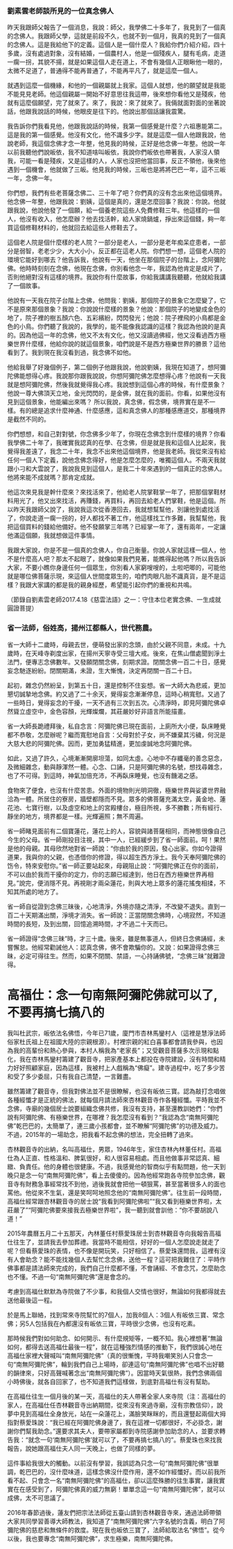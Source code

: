 ### 劉素雲老師談所見的一位真念佛人

昨天我跟師父報告了一個消息，我說：師父，我學佛二十多年了，我見到了一個真的念佛人。我跟師父學，這就是前段不久，也就不到一個月，我真的見到了一個真的念佛人。這是我給他下的定義。這個人是一個什麼人？我給你們介紹介紹，四十多歲，沒有處過對象，沒有結婚，一個農村人，他是一個殘疾人，腿有毛病，走道一瘸一拐，其貌不揚，就是如果這個人走在道上，不會有幾個人正眼瞅他一眼的，太微不足道了，普通得不能再普通了，不能再平凡了，就是這麼一個人。

就遇到這麼一個機緣，和他的一個親屬就上我家。這個人就想，他的願望就是我能不能見見老師。他這個親屬一開始不好意思往我這帶，後來想你看他又是殘疾，他就有這麼個願望，完了就來了。來了，我說：來了就來了。我倆就面對面的坐著說話，他跟我說話的時候，他眼皮是往下的。他說出那個話讓我震驚。

我告訴你們我看見他，他跟我說話的時候，我第一個感覺是什麼？六祖惠能第二。這是我的第一個感覺。他沒有文化，他不識多少字。就是這麼一個人他跟我說，他說老師，我這個念佛才念一年整，他見我的時候，正好是他念佛一年整。他說一年以前我聽他們說皈依，我不知道啥叫皈依，我說你們皈依也帶著我，人家沒人領我，可能一看是殘疾，又是這樣的人，人家也沒把他當回事，反正不領他，後來他遇到一個機會，他就做了三皈。他見我的時候，三皈也是將將巴巴一年，這不三皈一年，念佛一年。

你們想，我們有些老菩薩念佛二、三十年了吧？你們真的沒有念出來他這個境界。他念佛一年整，他跟我說：劉姨，這個是真的，還是怎麼回事？我說：你說。他就跟我說，他說他發了一個願，給一個養老院這些人免費修鞋三年。他這樣的一個人，他沒有收入，他怎麼辦？他去找活幹，給人家燒鍋爐，掙出來這個錢，夠一年買這個修鞋材料的，他就回去給這些人修鞋去了。

這個老人院是個什麼樣的老人院？一部分是老人，一部分是老年痴呆症患者，一部分是弱智，老老少少，大大小小，反正都在這老人院。你們想一想，這個老人院的環境它能好到哪去？他告訴我，他說有一天，他坐在那個院子的台階上，念阿彌陀佛。他時時刻刻在念佛，他現在念佛，你別看他念一年，我認為他肯定是成片了，否則他絕對沒有這樣的境界。我說你有什麼故事，你給我講講我聽聽，他就給我講了一個故事。

他說有一天我在院子台階上念佛，他問我：劉姨，那個院子的景象它怎麼變了，它不是原來那個景象？我說：你說說什麼樣的景象？他說：那個院子的地變成金色的地了，院子裡的樹五顏六色、五彩繽紛，閃閃發光；他說：院子裡飛的小鳥都是金色的小鳥。你們聽了我說的，我學的，能不能像我認識的這樣？我認為他說的是真的。因為他這一年的念佛，他又不太有文化，他又沒讀過佛經，他又沒看過西方極樂世界什麼樣，他給你說的就這個景象，咱們說是不是西方極樂世界的勝景？這他看到了。我到現在我沒看到過，我念佛不如他。

他給我舉了好幾個例子，第二個例子他跟我說，他說劉姨，我現在知道了，想阿彌陀佛能想得心疼。我說那你跟我說說，你想阿彌陀佛怎麼想得心疼？他說有一天我就是想阿彌陀佛，然後我就覺得我心疼。我說想到這個心疼的時候，有什麼景象？他說一尊大佛頂天立地，金光閃閃的，是金佛，就在我的面前。你看，如果他沒有見到這個景象，他能編出來嗎？ 所以我說，真念佛，假念佛，境界實在是不一樣。有的總是追求什麼神通、什麼感應，這和真念佛人的那種感應道交，那種境界是截然不同的。

你們想想，和自己對對號，你念佛多少年了，你現在念佛念到什麼樣的境界？你看我學佛二十年了，我確實我認真的在學、在念佛，但是就是我和這個人比起來，我覺得我差遠了，我念二十年，我念不出來他這個境界，他是我老師。我從來沒有給任何一個人下定義，說他念佛念得好，他是怎麼怎麼的，唯獨這個人。不兩天我就跟小刁和大雲說了，我說我見到這個人，是我二十年來遇到的一個真正的念佛人。他將來能不成就嗎？那肯定成就。

他這次來見我是幹什麼來？來找活來了，他給老人院掌鞋掌一年了，把那個掌鞋材料用光了，他又出來找活，再賺錢，再買料，再回去給老人們掌鞋，他是這個。所以昨天我跟師父說了，我說我這次從香港回去，我就想幫幫他，別讓他到處找活了，你說走道一瘸一拐的，好人都找不著工作，他這樣找工作多難，我幫幫他，我把這個買料的錢給他備好。他不發願掌三年嗎？已經掌一年了，還有兩年，一定讓他滿這個願，我就想做這件事情。

我跟大家說，你是不是一個真的念佛人，你自己衡量。你說人家就這樣一個人，他不是什麼高人吧？那太不起眼了，就像如果我們見著，能瞧得起他嗎？所以我告訴大家，不要小瞧你身邊任何一個眾生，你別看人家窮嗖嗖的，土啦吧唧的，可能他就是哪位佛菩薩示現，來這個人世間度眾生的，咱們肉眼凡胎不識真貨，是不是這樣？我跟大家講的都是我的親身經歷，希望能引起你們的重視和共鳴。

（節錄自劉素雲老師2017.4.18《慈雲法語》之一：守住本位老實念佛、一生成就圓證菩提）



### 省一法師，俗姓高，揚州江都縣人，世代務農。

省一大師十二歲時，母親去世，便萌發出家的念頭，由於父親不同意，未成。十九歲時，在天峰寺剃度出家，在揚州天寧寺受三壇大戒。後來，在焦山僧處聞到淨土法門，便專志念佛數年。又發願閉關念佛，刻期求證。閉關念佛一百二十日，感覺妄念馳逐紛紛。閉關期滿，未證，生大慚愧，決定再閉關一百二十日。

起初，雜念仍然紛呈，到第五十日，還是控制不住妄想。省一大師大為悲戚，更加懇切誠摯地念佛。約又過了二十余天，覺得妄念漸漸停息，這時心稍寬慰。又過了一些時日，覺得妄念的干擾，一天不過有三次到五次。心清淨時，即見阿彌陀佛卓然聳立虛空中，金色容顏，光輝燦爛，其莊嚴妙好非語言所能描畫。

省一大師長跪禮拜後，私自念言：阿彌陀佛已現在面前，上廁所大小便，臥床睡覺都不恭敬，怎麼辦呢？繼而寬慰地自言：父母對於子女，尚不嫌棄其污穢，何況是大慈大悲的阿彌陀佛。因而，更加勇猛精進，更加虔誠地念阿彌陀佛。

如此，又過了許久，心境漸漸開廓坦蕩，如同太虛。心地中不存纖毫的善念惡念，及微細雜念，動與靜渾然一體。心念、口誦，只是阿彌陀佛的名號，想找尋雜念，也了不可得。到這時，神氣加倍充沛，不再臥床睡覺，也沒有饑渴之感。

食物來了便食，也沒有什麼苦患。外面的境物則光明洞徹，極樂世界與娑婆世界融洽為一體。所居住的寮房，牆壁都隱而不見。眾多的佛菩薩充滿太空，黃金地、蓮花池、七寶行樹，以及虛空和地上的宮殿樓台，極目所視，多不勝數；所有經行、靜坐的地方，境界都是一樣。光輝遍照；無不周遍。

省一師睹見面前有二個寶蓮花，蓮花上的人，容貌與諸菩薩相同，而神態很像自己今生的父母。省一師剛投目注視，其中一人，已經緩步到了省一師面前。呵！果然是他的母親。其母欣然地對省一師說：“你由於我的原因，發心出家。你如今證得道果，我與你的父親，也憑借你的修證，得以超生西方淨土。我今天奉阿彌陀佛的饬令，特來安慰你。”省一師正要站起來，母親阻止說：“阿彌陀佛正在你的面前，不可以由於我而干擾你的定力，你的志願已經達到，他日在西方極樂世界再相見。”說完，便消隱不見。再視剛才兩朵蓮花，則與大地上眾多的蓮花搖曳相揉，不知其所處的地方了。

省一師自從證到念佛三昧後，心地清淨，外境亦隨之清淨，不改變不退失。直到一百二十天期滿出關，淨境才消失。省一師說：正當閉關念佛時，心境寂然，不知道時間的長短，及到出關，回憶追溯時間，才不過二十天而已。

省一師證得“念佛三昧”時，才三十歲。後來，雖是無事道人，但終日念佛誦經，未嘗懈怠。他經常勸誡他人：認真念佛，佛不會欺騙你的。又說：如果證得念佛三昧，必定可得往生。然而，如果不閉關、禁語，一心持誦佛號，“念佛三昧”就難證得。

# 高福仕：念一句南無阿彌陀佛就可以了,不要再搞七搞八的

我叫杜武宗，皈依法名佛悟，今年已71歲，廈門市杏林馬鑾村人（這裡是慧淨法師俗家杜氏祖上在祖國大陸的宗親根源）。村裡宗親的紅白喜事都會請我參與，也因為我的高輩份和熱心參與，本村人稱我為“老家長”；又受觀音菩薩多次示現和點化，我在杏林馬鑾村籌建了觀音寺，把家產基本上都投在寺院建設，沒有時間和精力好好照顧家庭，因為這樣，我被村上人戲稱為“佛癡”。建寺過程中，吃了多少苦和受了多少委屈，只有我自己清楚，一言難盡。

雖然籌建了觀音寺，但我對佛法並不是很瞭解，也沒有皈依三寶。認為敲打念唱做各種經懺才是正統的佛法，就每個月請法師來杏林觀音寺作各種經懺。平時我並不念佛，寺廟的幾個居士說要組織念佛共修，我沒有支持，甚至還教訓她們：“你們說有阿彌陀佛、有極樂世界，在哪裡？我怎麼沒有看到？”我認為念“南無阿彌陀佛”乾巴巴的，太簡單了，連三歲小孩都會，並不瞭解“阿彌陀佛”的功德及威力。不過，2015年的一場助念，把我看不起念佛的想法，完全扭轉了過來。

杏林觀音寺的出納，名叫高福仕，男眾，1946年生，家住杏林內林董任村。高福仕為人正直、性格溫和、脾氣很好，和人很容易相處。而且他做事非常認真、細緻、負責任。他的身體也很健康。不過，我感覺他的智商似乎有點問題，他一天到晚只是念一句“南無阿彌陀佛”，看上去傻傻的。因為他經常跑各寺院參加念佛，觀音寺有財務急事經常找不到他，過後我就會把他一頓狠罵，甚至當著很多人的面也罵他。他從來不生氣，還是笑呵呵地照念他的“南無阿彌陀佛”。往生前一段時間，高福仕經常跟杏林觀音寺的居士說“我看到阿彌陀佛啦”“我又看到極樂世界啦，太莊嚴了”“阿彌陀佛要來接我去極樂世界啦”，我一聽到就會訓他：“你不要胡說八道！”

2015年農曆五月二十五那天，內林董任村蔡愛珠居士到杏林觀音寺向我報告高福仕往生了，並請我去參加葬禮。我當時不能相信，好好的一個人怎麼說走就走了呢？但看蔡愛珠的表情，也不像是開玩笑，只好相信了。蔡愛珠還問我，這裡有沒有人會助念？能不能找幾個人去幫忙念念佛，送他一程？這可把我難住了：平時作佛事都是請法師來完成的，我們自己什麼都不懂，不會誦經、不會念咒，怎麼助念也不懂。不過一句“南無阿彌陀佛”還是會念的。

考慮到高福仕默默為寺院做了不少事，和我個人交情也很好，無論如何我都得就去送他最後這一程。

於是馬上聯絡，找到常來寺院幫忙的7個人，加我8個人：3個人有皈依三寶、常念佛；另5人包括我在內都還沒有皈依三寶，平時很少念佛，也沒有吃素。

那時候我們對如何助念、如何開示、有什麼規矩等，一概不知。我心裡想著“無論如何，都得去送高福仕最後一程”，就在這種強烈情感的推動下，我們很誠心地在高福仕家裡大聲喊叫“南無阿彌陀佛”（真的很慚愧，平時我嘲笑別人只會念一句“南無阿彌陀佛”，輪到我們自己上場時，卻連這句“南無阿彌陀佛”也唱不出好聽的韻律來，只好高聲喊著念出“南無阿彌陀佛”）。因當時天氣很熱，我們念佛兩個小時佛後，就各自回家了，也不知道我們這樣做，到底對高福仕有沒有幫助。

在高福仕往生一個月後的某一天，高福仕的夫人帶著全家人來寺院（注：高福仕的家人，在高福仕任杏林觀音寺出納期間，從來沒有來過寺廟，沒有宗教信仰），說夢中見到高福仕全身放光，站在一朵蓮花上，滿臉笑眯眯的，而且還豎起兩個大拇指對蔡愛珠說：“我已經在阿彌陀佛身邊了，我在這裡一切都很好，不必掛念，謝謝你們幫我助念。”還要求其夫人，要帶家屬都到寺院感謝參加助念的人，並要求轉告我：“就念一句‘南無阿彌陀佛’就可以了，不要再搞七搞八的”。蔡愛珠也來找我報告，說她跟高福仕夫人同一天晚上，也做了同樣的夢。

這件事給我很大的觸動。以前沒有學習，我誤認為只念一句“南無阿彌陀佛”很單調，乾巴巴的，沒什麼味道，這樣念佛沒什麼作用，還不如作經懺好。而以前我所看不起、只會念一名“南無阿彌陀佛”的高福仕，卻以這麼殊勝的往生事實，讓我實實在在感受到了，阿彌陀佛真的威力無窮！單單念這一句“南無阿彌陀佛”，就可以成佛，太不可思議了。

2016年春節過後，蓮友們把宗法法師從五臺山請到杏林觀音寺來，通過法師帶領大家共同學習善導大師教法，我知道了“南無阿彌陀佛”六字名號的含義，明白了阿彌陀佛的慈悲和無條件的救度。現在我也皈依三寶了，法師給取法名“佛悟”。從今以後，我也要專念“南無阿彌陀佛”，求生極樂，南無阿彌陀佛。
